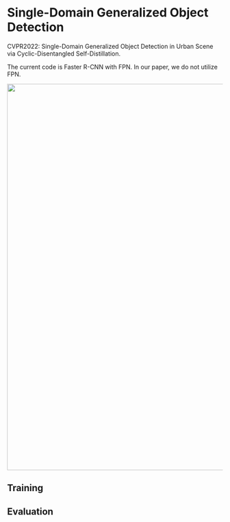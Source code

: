 # Single-Domain Generalized Object Detection

CVPR2022: Single-Domain Generalized Object Detection in Urban Scene via Cyclic-Disentangled Self-Distillation.

The current code is Faster R-CNN with FPN. In our paper, we do not utilize FPN.

<img src='./docs/Single-DGOD.png' width=900/>

## Training



## Evaluation
